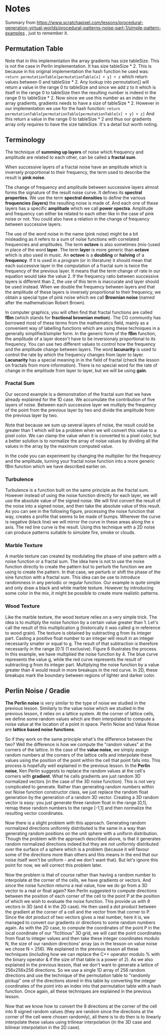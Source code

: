 # Notes

Summary from https://www.scratchapixel.com/lessons/procedural-generation-virtual-worlds/procedural-patterns-noise-part-1/simple-pattern-examples , just to remember it.

## Permutation Table

Note that in this implementation the array gradients has size  tableSize. This is not the case in Perlin implementation. It has size tableSize * 2. This is because in his original implementation the hash function he used was: 
``return permutationTable[permutationTable[x] + y] + z``
which return values between 0 and tableSize \* 2. Any lookup into permutation[] will return a value in the range 0 to tableSize and since we add z to it which is itself in the range 0 to tableSize then the resulting number is indeed in the range 0 to tableSize \* 2. Now since we use this number as an index in the array gradients, gradients needs to have a size of tableSize * 2. However in our implementation we use for the hash function: 
``return permutationTable[permutationTable[permutationTable[x] + y] + z]`` 
And this return a value in the range 0 to tableSize * 2 and thus our gradients array only requires to have the size tableSize. It's a detail but worth noting.

## Terminology

The technique of **summing up layers** of noise which frequency and amplitude are related to each other, can be called a **fractal sum**.

When successive layers of a fractal noise have an amplitude which is inversely proportional to their frequency, the term used to describe the result is **pink noise**.

The change of frequency and amplitude between successive layers almost forms the signature of the result noise curve. It defines its **spectral properties**. We use the term **spectral densities** to define the various **frequencies (layers)** the resulting noise is made of. And each one of these layers has a specific **amplitude** which we call **power spectra**. Amplitude and frequency can either be related to each other like in the case of pink noise or not. You could also have a relation in the change of frequency between successive layers.

The use of the word noise in the name (pink noise) might be a bit misleading as it refers to a sum of noise functions with correlated frequencies and amplitudes. The term **octave** is also sometimes (mis-)used in place of the word **layer**. The term **layer** is more generic than **octave** which is also used in music. An **octave** is a **doubling** or **halving** of a **frequency**. If it is used in a program (or in literature) it should mean that each successive layer in the computation of a fractal sum is twice the frequency of the previous layer. It means that the term change of rate in our equation would take the value 2. If the frequency ratio between successive layers is different than 2, the use of this term is inaccurate and layer should be used instead. When we double the frequency between layers and that the amplitude of these layers is inversely proportional to their frequency, we obtain a special type of pink noise which we call **Brownian noise** (named after the mathematician Robert Brown).

In computer graphics, you will often find that fractal functions are called **fBm** (which stands for **fractional brownian motion**). The CG community has borrowed most of these terms from the mathematics field, mainly as a convenient way of labelling functions which are using these techniques in a generally simplified/simpler form. In the generic form of the **fBm** function, the amplitude of a layer doesn't have to be inversionaly proportional to its frequency. You can use two different values to control how the frequency and the amplitude change between layers. The word **lacunarity** is used to control the rate by which the frequency changes from layer to layer. **Lacunarity** has a special meaning in in the field of fractal (check the lesson on fractals from more information). There is no special word for the rate of change in the amplitude from layer to layer, but we will be using **gain**.

### Fractal Sum

Our second example is a demonstration of the fractal sum that we have already explained for the 1D case. We accumulate the contribution of five layers of noise. Between each successive layer we multiply the frequency of the point from the previous layer by two and divide the amplitude from the previous layer by two.

Note that because we sum up several layers of noise, the result could be greater than 1 which will be a problem when we will convert this value to a pixel color. We can clamp the value when it is converted to a pixel color, but a better solution is to normalize the array of noise values by dividing all the values in the array by the maximum computed value. 

In the code you can experiment by changing the multiplier for the frequency and the amplitude, turning your fractal noise function into a more generic fBm function which we have described earlier on.

### Turbulence

Turbulence is a function built on the same principle as the fractal sum. However instead of using the noise function directly for each layer, we will use the absolute value of the signed noise. We will first convert the result of the noise into a signed noise, and then take the absolute value of this result. As you can see in the following figure, processing the noise function that way, creates a profile that seems to be made of bumps. Wherever the curve is negative (black line) we will mirror the curve in these areas along the x axis. The red line curve is the result. Using this technique with a 2D noise can produce patterns suitable to simulate fire, smoke or clouds.

### Marble Texture

A marble texture can created by modulating the phase of sine pattern with a noise function or a fractal sum. The idea here is not to use the noise function directly to create the pattern but to perturb the function we are using to create the pattern. In that case, we perturb or shift the phase of the sine function with a fractal sum. This idea can be use to introduce randomness in any periodic or regular function. Our example is quite simple and only draw a black and white marble texture. However by introducing some color in the mix, it might be possible to create more realistic patterns.

### Wood Texture

Like the marble texture, the wood texture relies on a very simple trick. The idea is to multiply the noise function by a certain value greater than 1. Let's call the result of this multiplication g (historically it was called g in reference to wood grain). The texture is obtained by subtracting g from its integer part. Casting a positive float number to an integer will result in an integer necessarily smaller or equal to g. The result of that subtraction is therefore necessarily in the range [0:1) (1 exclusive). Figure 6 illustrates the process. In this example, we have multiplied the noise function by 4. The blue curve represents the value g, while the red curve represents the result of subtracting g from its integer part. Multiplying the noise function by a value greater than 4 would result in more breakups in the red curve. In 2D, these breakups mark the boundary between regions of lighter and darker color.

## Perlin Noise / Gradie

**The Perlin noise** is very similar to the type of noise we studied in the previous lesson. Similarly to the value noise which we studied in the previous lesson, it relies on a lattice system. At the corner of lattice cells, we define some random values which are then interpolated to compute a noise value at the location of a point in space. Perlin Noise and Value Noise are **lattice based noise functions**.

So if they work on the same principle what's the difference between the two? Well the difference is how we compute the "random values" at the corners of the lattice. In the case of the **value noise**, we simply assign random numbers at the corners of the lattice cells and interpolate these values using the position of the point within the cell that point falls into. This process is hopefully well explained in the previous lesson. In the **Perlin noise**, Ken Perlin suggests to replace the random values at the cell's corners with **gradient**. What he calls gradients are just random 3D normalized vectors (in the case of the 3D noise function). This is not very complicated to generate. Rather than generating random numbers within our Noise function constructor class, we just replace the random float generation by the generation of a random 3D vector. Creating a 3D random vector is easy: you just generate three random float in the range [0,1], remap these random numbers to the range [-1,1] and then normalize the resulting vector coordinates.

Now there is a slight problem with this approach. Generating random normalized directions uniformly distributed is the same in a way than generating random positions on the unit sphere with a uniform distribution. Though the problem with the approach described above, is that it generates random normalized directions indeed but they are not uniformly distributed over the surface of a sphere which is a problem (because it will favour some of the directions more than others and this means in the end that our noise itself won't be uniform - and we don't want that). But let's ignore this point for now, we will correct this problem later.

Now the problem is that of course rather than having a random number to interpolate at the corner of the cells, we have gradients or vectors. And since the noise function returns a real value, how we do go from a 3D vector to a real or float again? Ken Perlin suggested to compute directions between the position of each corner of the cell to the point P at the position of which we wish to evaluate the noise function. This provide us with 8 vectors in 3D (and 4 in the 2D case). He then used a dot product between the gradient at the corner of a cell and the vector from that corner to P. Since the dot product of two vectors gives a real number, here it is, we managed to convert our gradients or directions to some random numbers again. As with the 2D case, to compute the coordinates of the point P in the local coordinate of our "fictitious" 3D grid, we will cast the point coordinates from float to integer values and then take these integer coordinates modulo N, the size of our random directions' array (as in the lesson on value noise we chose N = 256). We explained in the previous lesson all these techniques (including how we can replace the C++ operator modulo % with the binary operator & if the size of that table is a power of 2). As we also explained in the previous lesson, that we don't want to generate a lattice of 256x256x256 directions. So we use a single 1D array of 256 random directions and use the technique of the permutation table to "randomly pickup" one of the directions stored in this table by converting the integer coordinates of the point into an index into that permutation table with a hash function. Once again, all these techniques are explained in the previous lesson.

Now that we know how to convert the 8 directions at the corner of the cell into 8 signed random values (they are random since the directions at the corner of the cell were chosen randomly), all there is to do then is to linearly interpolate these values using trilinear interpolation (in the 3D case and bilinear interpolation in the 2D case).